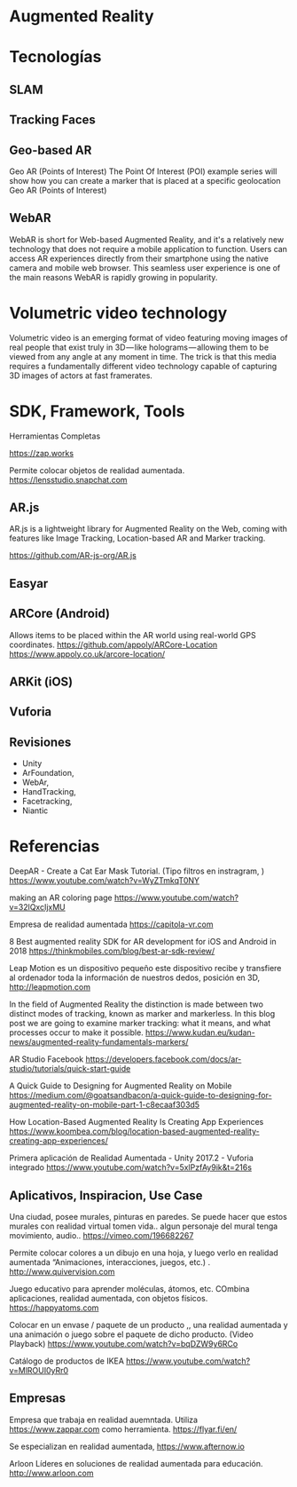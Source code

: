 # Augmented Reality

# Tecnologías 


## SLAM

## Tracking Faces


## Geo-based AR 

Geo AR (Points of Interest)
The Point Of Interest (POI) example series will show how you can create a marker that is placed at a specific geolocation
Geo AR (Points of Interest)

## WebAR 

WebAR is short for Web-based Augmented Reality, and it's a relatively new technology that does not require a mobile application to function. Users can access AR experiences directly from their smartphone using the native camera and mobile web browser. This seamless user experience is one of the main reasons WebAR is rapidly growing in popularity.


# Volumetric video technology

Volumetric video is an emerging format of video featuring moving images of real people that exist truly in 3D — like holograms — allowing them to be viewed from any angle at any moment in time. The trick is that this media requires a fundamentally different video technology capable of capturing 3D images of actors at fast framerates.


# SDK, Framework, Tools

Herramientas Completas

https://zap.works

Permite colocar objetos de realidad aumentada. 
https://lensstudio.snapchat.com


## AR.js

AR.js is a lightweight library for Augmented Reality on the Web, coming with features like Image Tracking, Location-based AR and Marker tracking.

https://github.com/AR-js-org/AR.js


## Easyar

## ARCore (Android)

Allows items to be placed within the AR world using real-world GPS coordinates.
https://github.com/appoly/ARCore-Location
https://www.appoly.co.uk/arcore-location/


## ARKit (iOS)

## Vuforia

## Revisiones

- Unity
- ArFoundation,
- WebAr,
- HandTracking,
- Facetracking,
- Niantic


# Referencias

DeepAR - Create a Cat Ear Mask Tutorial. (Tipo filtros en instragram, )
https://www.youtube.com/watch?v=WyZTmkqT0NY


making an AR coloring page
https://www.youtube.com/watch?v=32lQxcIjxMU



Empresa de realidad aumentada
https://capitola-vr.com


8 Best augmented reality SDK for AR development for iOS and Android in 2018
https://thinkmobiles.com/blog/best-ar-sdk-review/


Leap Motion es un dispositivo pequeño este dispositivo recibe y transfiere al ordenador toda la información de nuestros dedos, posición en 3D,
http://leapmotion.com


 In the field of Augmented Reality the distinction is made between two distinct modes of tracking, known as marker and markerless. In this blog post we are going to examine marker tracking: what it means, and what processes occur to make it possible.
https://www.kudan.eu/kudan-news/augmented-reality-fundamentals-markers/


AR Studio Facebook
https://developers.facebook.com/docs/ar-studio/tutorials/quick-start-guide


A Quick Guide to Designing for Augmented Reality on Mobile
https://medium.com/@goatsandbacon/a-quick-guide-to-designing-for-augmented-reality-on-mobile-part-1-c8ecaaf303d5

How Location-Based Augmented Reality Is Creating App Experiences
https://www.koombea.com/blog/location-based-augmented-reality-creating-app-experiences/

Primera aplicación de Realidad Aumentada - Unity 2017.2 - Vuforia integrado
https://www.youtube.com/watch?v=5xlPzfAy9ik&t=216s




## Aplicativos, Inspiracion, Use Case

Una ciudad, posee murales, pinturas en paredes. Se puede hacer que estos murales con realidad virtual tomen vida.. algun personaje del mural tenga movimiento, audio.. 
https://vimeo.com/196682267


Permite colocar colores a un dibujo en una hoja, y luego verlo en realidad aumentada “Animaciones, interacciones, juegos, etc.) .
http://www.quivervision.com


Juego educativo para aprender moléculas, átomos, etc. COmbina aplicaciones, realidad aumentada, con objetos físicos. 
https://happyatoms.com

Colocar en un envase / paquete de un producto ,, una realidad aumentada y una animación o juego sobre el paquete de dicho producto.  (Video Playback) 
https://www.youtube.com/watch?v=bqDZW9y6RCo


Catálogo de productos de IKEA
https://www.youtube.com/watch?v=MlROUI0yRr0


## Empresas

Empresa que trabaja en realidad auemntada.
Utiliza https://www.zappar.com como herramienta. 
https://flyar.fi/en/

Se especializan en realidad aumentada, 
https://www.afternow.io

Arloon Líderes en soluciones de realidad aumentada para educación.
http://www.arloon.com



